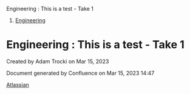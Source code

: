 Engineering : This is a test - Take 1  

1.  [Engineering](index.html)

Engineering : This is a test - Take 1
=====================================

Created by Adam Trocki on Mar 15, 2023

Document generated by Confluence on Mar 15, 2023 14:47

[Atlassian](https://www.atlassian.com/)